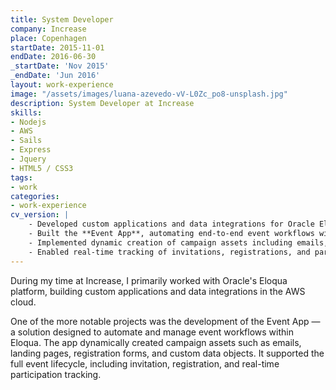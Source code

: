 ```yaml
---
title: System Developer
company: Increase
place: Copenhagen
startDate: 2015-11-01
endDate: 2016-06-30
_startDate: 'Nov 2015'
_endDate: 'Jun 2016'
layout: work-experience
image: "/assets/images/luana-azevedo-vV-L0Zc_po8-unsplash.jpg"
description: System Developer at Increase
skills:
- Nodejs
- AWS
- Sails
- Express
- Jquery
- HTML5 / CSS3
tags:
- work
categories:
- work-experience
cv_version: |
    - Developed custom applications and data integrations for Oracle Eloqua, running on AWS infrastructure
    - Built the **Event App**, automating end-to-end event workflows within Eloqua's campaign canvas
    - Implemented dynamic creation of campaign assets including emails, landing pages, registration forms, and custom data objects
    - Enabled real-time tracking of invitations, registrations, and participant status throughout the event lifecycle
---
```


During my time at Increase, I primarily worked with Oracle's Eloqua platform, building custom applications and data integrations in the AWS cloud.

One of the more notable projects was the development of the Event App — a solution designed to automate and manage event workflows within Eloqua. The app dynamically created campaign assets such as emails, landing pages, registration forms, and custom data objects. It supported the full event lifecycle, including invitation, registration, and real-time participation tracking.
